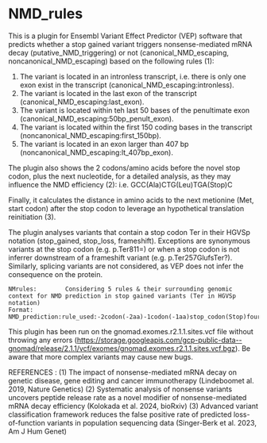 # NMD_rules

This is a plugin for Ensembl Variant Effect Predictor (VEP) software that predicts whether a stop gained variant triggers nonsense-mediated 
mRNA decay (putative_NMD_triggering) or not (canonical_NMD_escaping, noncanonical_NMD_escaping) based on the following rules (1):

1. The variant is located in an intronless transcript, i.e. there is only one exon exist in the transcript (canonical_NMD_escaping:intronless). 
2. The variant is located in the last exon of the transcript (canonical_NMD_escaping:last_exon).
3. The variant is located within teh last 50 bases of the penultimate exon (canonical_NMD_escaping:50bp_penult_exon).
4. The variant is located within the first 150 coding bases in the transcript (noncanonical_NMD_escaping:first_150bp). 
5. The variant is located in an exon larger than 407 bp (noncanonical_NMD_escaping:lt_407bp_exon). 

The plugin also shows the 2 codons/amino acids before the novel stop codon, plus the next nucleotide, for a detailed analysis, as they may influence the NMD efficiency (2):
    i.e. GCC(Ala)CTG(Leu)TGA(Stop)C

Finally, it calculates the distance in amino acids to the next metionine (Met, start codon) after the stop codon to leverage an hypothetical translation reinitiation (3). 

The plugin analyses variants that contain a stop codon Ter in their HGVSp notation (stop_gained, stop_loss, frameshift). Exceptions are synonymous variants at the stop codon (e.g. p.Ter811=) or when a stop codon is not inferrer downstream of a frameshift variant (e.g. p.Ter257GlufsTer?). Similarly, splicing variants are not considered, as VEP does not infer the consequence on the protein.

```
NMrules:        Considering 5 rules & their surrounding genomic context for NMD prediction in stop gained variants (Ter in HGVSp notation)
Format:         NMD_prediction:rule_used:-2codon(-2aa)-1codon(-1aa)stop_codon(Stop)fourth_letter:distance_in_aa_to_next_Met
```

This plugin has been run on the gnomad.exomes.r2.1.1.sites.vcf file without throwing any errors (https://storage.googleapis.com/gcp-public-data--gnomad/release/2.1.1/vcf/exomes/gnomad.exomes.r2.1.1.sites.vcf.bgz). Be aware that more complex variants may cause new bugs.

REFERENCES :
(1) The impact of nonsense-mediated mRNA decay on genetic disease, gene editing and cancer immunotherapy (Lindeboomet al. 2019, Nature Genetics)
(2) Systematic analysis of nonsense variants uncovers peptide release rate as a novel modifier of nonsense-mediated mRNA decay efficiency (Kolokada et al. 2024, bioRxiv)
(3) Advanced variant classification framework reduces the false positive rate of predicted loss-of-function variants in population sequencing data (Singer-Berk et al. 2023, Am J Hum Genet)


